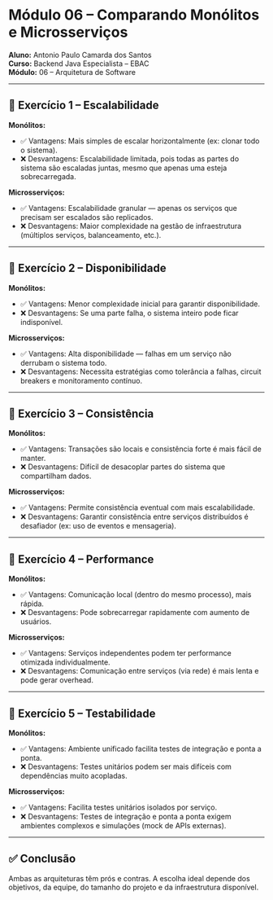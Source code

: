 # Módulo 06 – Comparando Monólitos e Microsserviços

**Aluno:** Antonio Paulo Camarda dos Santos   
**Curso:** Backend Java Especialista – EBAC  
**Módulo:** 06 – Arquitetura de Software

---

## 🧩 Exercício 1 – Escalabilidade

**Monólitos:**  
- ✅ Vantagens: Mais simples de escalar horizontalmente (ex: clonar todo o sistema).  
- ❌ Desvantagens: Escalabilidade limitada, pois todas as partes do sistema são escaladas juntas, mesmo que apenas uma esteja sobrecarregada.

**Microsserviços:**  
- ✅ Vantagens: Escalabilidade granular — apenas os serviços que precisam ser escalados são replicados.  
- ❌ Desvantagens: Maior complexidade na gestão de infraestrutura (múltiplos serviços, balanceamento, etc.).

---

## 🔁 Exercício 2 – Disponibilidade

**Monólitos:**  
- ✅ Vantagens: Menor complexidade inicial para garantir disponibilidade.  
- ❌ Desvantagens: Se uma parte falha, o sistema inteiro pode ficar indisponível.

**Microsserviços:**  
- ✅ Vantagens: Alta disponibilidade — falhas em um serviço não derrubam o sistema todo.  
- ❌ Desvantagens: Necessita estratégias como tolerância a falhas, circuit breakers e monitoramento contínuo.

---

## 💾 Exercício 3 – Consistência

**Monólitos:**  
- ✅ Vantagens: Transações são locais e consistência forte é mais fácil de manter.  
- ❌ Desvantagens: Difícil de desacoplar partes do sistema que compartilham dados.

**Microsserviços:**  
- ✅ Vantagens: Permite consistência eventual com mais escalabilidade.  
- ❌ Desvantagens: Garantir consistência entre serviços distribuídos é desafiador (ex: uso de eventos e mensageria).

---

## 🚀 Exercício 4 – Performance

**Monólitos:**  
- ✅ Vantagens: Comunicação local (dentro do mesmo processo), mais rápida.  
- ❌ Desvantagens: Pode sobrecarregar rapidamente com aumento de usuários.

**Microsserviços:**  
- ✅ Vantagens: Serviços independentes podem ter performance otimizada individualmente.  
- ❌ Desvantagens: Comunicação entre serviços (via rede) é mais lenta e pode gerar overhead.

---

## 🧪 Exercício 5 – Testabilidade

**Monólitos:**  
- ✅ Vantagens: Ambiente unificado facilita testes de integração e ponta a ponta.  
- ❌ Desvantagens: Testes unitários podem ser mais difíceis com dependências muito acopladas.

**Microsserviços:**  
- ✅ Vantagens: Facilita testes unitários isolados por serviço.  
- ❌ Desvantagens: Testes de integração e ponta a ponta exigem ambientes complexos e simulações (mock de APIs externas).

---

## ✅ Conclusão

Ambas as arquiteturas têm prós e contras. A escolha ideal depende dos objetivos, da equipe, do tamanho do projeto e da infraestrutura disponível.

